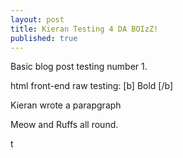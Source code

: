 ```yaml
---
layout: post
title: Kieran Testing 4 DA BOIzZ!
published: true
---
```


Basic blog post testing number 1.

html front-end raw testing: [b] Bold [/b] 

<p> Kieran wrote a parapgraph </b>

Meow and Ruffs all round.

<list>
  t
